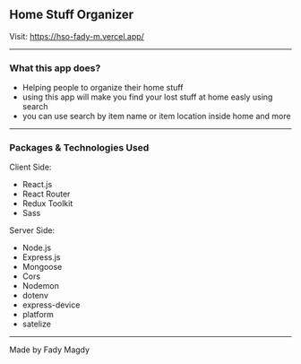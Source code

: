 ## Home Stuff Organizer
Visit: https://hso-fady-m.vercel.app/

---

### What this app does?

- Helping people to organize their home stuff
- using this app will make you find your lost stuff at home easly using search
- you can use search by item name or item location inside home and more

---

### Packages & Technologies Used

Client Side:

- React.js
- React Router
- Redux Toolkit
- Sass

Server Side:

- Node.js
- Express.js
- Mongoose
- Cors
- Nodemon
- dotenv
- express-device
- platform
- satelize

---

Made by Fady Magdy

